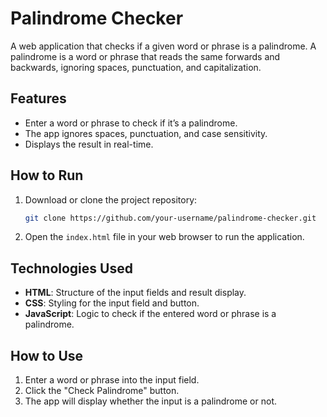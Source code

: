 # Palindrome Checker

A web application that checks if a given word or phrase is a palindrome. A palindrome is a word or phrase that reads the same forwards and backwards, ignoring spaces, punctuation, and capitalization.

## Features

- Enter a word or phrase to check if it’s a palindrome.
- The app ignores spaces, punctuation, and case sensitivity.
- Displays the result in real-time.

## How to Run

1. Download or clone the project repository:
    ```bash
    git clone https://github.com/your-username/palindrome-checker.git
    ```

2. Open the `index.html` file in your web browser to run the application.

## Technologies Used

- **HTML**: Structure of the input fields and result display.
- **CSS**: Styling for the input field and button.
- **JavaScript**: Logic to check if the entered word or phrase is a palindrome.

## How to Use

1. Enter a word or phrase into the input field.
2. Click the "Check Palindrome" button.
3. The app will display whether the input is a palindrome or not.
